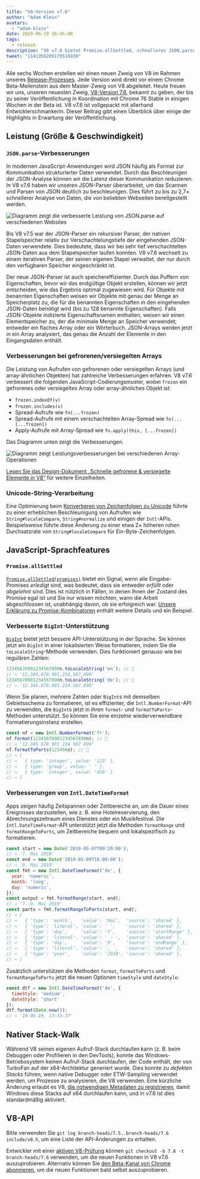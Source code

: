 ```yaml
---
title: "V8-Version v7.6"
author: "Adam Klein"
avatars:
  - "adam-klein"
date: 2019-06-19 16:45:00
tags:
  - release
description: "V8 v7.6 bietet Promise.allSettled, schnelleres JSON.parse, lokalisierte BigInts, schnellere gefrorene/versiegelte Arrays und vieles mehr!"
tweet: "1141356209179516930"
---
```

Alle sechs Wochen erstellen wir einen neuen Zweig von V8 im Rahmen unseres [Release-Prozesses](/docs/release-process). Jede Version wird direkt vor einem Chrome Beta-Meilenstein aus dem Master-Zweig von V8 abgeleitet. Heute freuen wir uns, unseren neuesten Zweig, [V8-Version 7.6](https://chromium.googlesource.com/v8/v8.git/+log/branch-heads/7.6), bekannt zu geben, der bis zu seiner Veröffentlichung in Koordination mit Chrome 76 Stable in einigen Wochen in der Beta ist. V8 v7.6 ist vollgepackt mit allerhand Entwicklerschmankerln. Dieser Beitrag gibt einen Überblick über einige der Highlights in Erwartung der Veröffentlichung.

<!--truncate-->
## Leistung (Größe & Geschwindigkeit)

### `JSON.parse`-Verbesserungen

In modernen JavaScript-Anwendungen wird JSON häufig als Format zur Kommunikation strukturierter Daten verwendet. Durch das Beschleunigen der JSON-Analyse können wir die Latenz dieser Kommunikation reduzieren. In V8 v7.6 haben wir unseren JSON-Parser überarbeitet, um das Scannen und Parsen von JSON deutlich zu beschleunigen. Dies führt zu bis zu 2,7× schnellerer Analyse von Daten, die von beliebten Webseiten bereitgestellt werden.

![Diagramm zeigt die verbesserte Leistung von `JSON.parse` auf verschiedenen Websites](/_img/v8-release-76/json-parsing.svg)

Bis V8 v7.5 war der JSON-Parser ein rekursiver Parser, der nativen Stapelspeicher relativ zur Verschachtelungstiefe der eingehenden JSON-Daten verwendete. Dies bedeutete, dass wir bei sehr tief verschachtelten JSON-Daten aus dem Stapelspeicher laufen konnten. V8 v7.6 wechselt zu einem iterativen Parser, der seinen eigenen Stapel verwaltet, der nur durch den verfügbaren Speicher eingeschränkt ist.

Der neue JSON-Parser ist auch speichereffizienter. Durch das Puffern von Eigenschaften, bevor wir das endgültige Objekt erstellen, können wir jetzt entscheiden, wie das Ergebnis optimal zugewiesen wird. Für Objekte mit benannten Eigenschaften weisen wir Objekte mit genau der Menge an Speicherplatz zu, die für die benannten Eigenschaften in den eingehenden JSON-Daten benötigt wird (bis zu 128 benannte Eigenschaften). Falls JSON-Objekte indizierte Eigenschaftsnamen enthalten, weisen wir einen Elementspeicher zu, der die minimale Menge an Speicher verwendet; entweder ein flaches Array oder ein Wörterbuch. JSON-Arrays werden jetzt in ein Array analysiert, das genau die Anzahl der Elemente in den Eingangsdaten enthält.

### Verbesserungen bei gefrorenen/versiegelten Arrays

Die Leistung von Aufrufen von gefrorenen oder versiegelten Arrays (und array-ähnlichen Objekten) hat zahlreiche Verbesserungen erfahren. V8 v7.6 verbessert die folgenden JavaScript-Codierungsmuster, wobei `frozen` ein gefrorenes oder versiegeltes Array oder array-ähnliches Objekt ist:

- `frozen.indexOf(v)`
- `frozen.includes(v)`
- Spread-Aufrufe wie `fn(...frozen)`
- Spread-Aufrufe mit einem verschachtelten Array-Spread wie `fn(...[...frozen])`
- Apply-Aufrufe mit Array-Spread wie `fn.apply(this, [...frozen])`

Das Diagramm unten zeigt die Verbesserungen.

![Diagramm zeigt Leistungsverbesserungen bei verschiedenen Array-Operationen](/_img/v8-release-76/frozen-sealed-elements.svg)

[Lesen Sie das Design-Dokument „Schnelle gefrorene & versiegelte Elemente in V8“](https://bit.ly/fast-frozen-sealed-elements-in-v8) für weitere Einzelheiten.

### Unicode-String-Verarbeitung

Eine Optimierung beim [Konvertieren von Zeichenfolgen zu Unicode](https://chromium.googlesource.com/v8/v8/+/734c1456d942a03d79aab4b3b0e57afbc803ceea) führte zu einer erheblichen Beschleunigung von Aufrufen wie `String#localeCompare`, `String#normalize` und einigen der `Intl`-APIs. Beispielsweise führte diese Änderung zu einer etwa 2× höheren rohen Durchsatzrate von `String#localeCompare` für Ein-Byte-Zeichenfolgen.

## JavaScript-Sprachfeatures

### `Promise.allSettled`

[`Promise.allSettled(promises)`](/features/promise-combinators#promise.allsettled) bietet ein Signal, wenn alle Eingabe-Promises _erledigt_ sind, was bedeutet, dass sie entweder _erfüllt_ oder _abgelehnt_ sind. Dies ist nützlich in Fällen, in denen Ihnen der Zustand des Promise egal ist und Sie nur wissen möchten, wann die Arbeit abgeschlossen ist, unabhängig davon, ob sie erfolgreich war. [Unsere Erklärung zu Promise-Kombinatoren](/features/promise-combinators) enthält weitere Details und ein Beispiel.

### Verbesserte `BigInt`-Unterstützung

[`BigInt`](/features/bigint) bietet jetzt bessere API-Unterstützung in der Sprache. Sie können jetzt ein `BigInt` in einer lokalisierten Weise formatieren, indem Sie die `toLocaleString`-Methode verwenden. Dies funktioniert genauso wie bei regulären Zahlen:

```js
12345678901234567890n.toLocaleString('en'); // 🐌
// → '12,345,678,901,234,567,890'
12345678901234567890n.toLocaleString('de'); // 🐌
// → '12.345.678.901.234.567.890'
```

Wenn Sie planen, mehrere Zahlen oder `BigInt`s mit demselben Gebietsschema zu formatieren, ist es effizienter, die `Intl.NumberFormat`-API zu verwenden, die `BigInt`s jetzt in ihren `format`- und `formatToParts`-Methoden unterstützt. So können Sie eine einzelne wiederverwendbare Formatierungsinstanz erstellen.

```js
const nf = new Intl.NumberFormat('fr');
nf.format(12345678901234567890n); // 🚀
// → '12 345 678 901 234 567 890'
nf.formatToParts(123456n); // 🚀
// → [
// →   { type: 'integer', value: '123' },
// →   { type: 'group', value: ' ' },
// →   { type: 'integer', value: '456' }
// → ]
```

### Verbesserungen von `Intl.DateTimeFormat`

Apps zeigen häufig Zeitspannen oder Zeitbereiche an, um die Dauer eines Ereignisses darzustellen, wie z. B. eine Hotelreservierung, den Abrechnungszeitraum eines Dienstes oder ein Musikfestival. Die `Intl.DateTimeFormat`-API unterstützt jetzt die Methoden `formatRange` und `formatRangeToParts`, um Zeitbereiche bequem und lokalspezifisch zu formatieren.

```js
const start = new Date('2019-05-07T09:20:00');
// → '7. Mai 2019'
const end = new Date('2019-05-09T16:00:00');
// → '9. Mai 2019'
const fmt = new Intl.DateTimeFormat('de', {
  year: 'numeric',
  month: 'long',
  day: 'numeric',
});
const output = fmt.formatRange(start, end);
// → '7.–9. Mai 2019'
const parts = fmt.formatRangeToParts(start, end);
// → [
// →   { 'type': 'month',   'value': 'Mai',  'source': 'shared' },
// →   { 'type': 'literal', 'value': ' ',    'source': 'shared' },
// →   { 'type': 'day',     'value': '7',    'source': 'startRange' },
// →   { 'type': 'literal', 'value': ' – ',  'source': 'shared' },
// →   { 'type': 'day',     'value': '9',    'source': 'endRange' },
// →   { 'type': 'literal', 'value': ', ',   'source': 'shared' },
// →   { 'type': 'year',    'value': '2019', 'source': 'shared' },
// → ]
```

Zusätzlich unterstützen die Methoden `format`, `formatToParts` und `formatRangeToParts` jetzt die neuen Optionen `timeStyle` und `dateStyle`:

```js
const dtf = new Intl.DateTimeFormat('de', {
  timeStyle: 'medium',
  dateStyle: 'short'
});
dtf.format(Date.now());
// → '19.06.19, 13:33:37'
```

## Nativer Stack-Walk

Während V8 seinen eigenen Aufruf-Stack durchlaufen kann (z. B. beim Debuggen oder Profilieren in den DevTools), konnte das Windows-Betriebssystem keinen Aufruf-Stack durchlaufen, der Code enthält, der von TurboFan auf der x64-Architektur generiert wurde. Dies konnte zu _defekten Stacks_ führen, wenn native Debugger oder ETW-Sampling verwendet werden, um Prozesse zu analysieren, die V8 verwenden. Eine kürzliche Änderung erlaubt es V8, [die notwendigen Metadaten zu registrieren](https://chromium.googlesource.com/v8/v8/+/3cda21de77d098a612eadf44d504b188a599c5f0), damit Windows diese Stacks auf x64 durchlaufen kann, und in v7.6 ist dies standardmäßig aktiviert.

## V8-API

Bitte verwenden Sie `git log branch-heads/7.5..branch-heads/7.6 include/v8.h`, um eine Liste der API-Änderungen zu erhalten.

Entwickler mit einer [aktiven V8-Prüfung](/docs/source-code#using-git) können `git checkout -b 7.6 -t branch-heads/7.6` verwenden, um die neuen Funktionen in V8 v7.6 auszuprobieren. Alternativ können Sie [den Beta-Kanal von Chrome abonnieren](https://www.google.com/chrome/browser/beta.html), um die neuen Funktionen bald selbst auszuprobieren.
